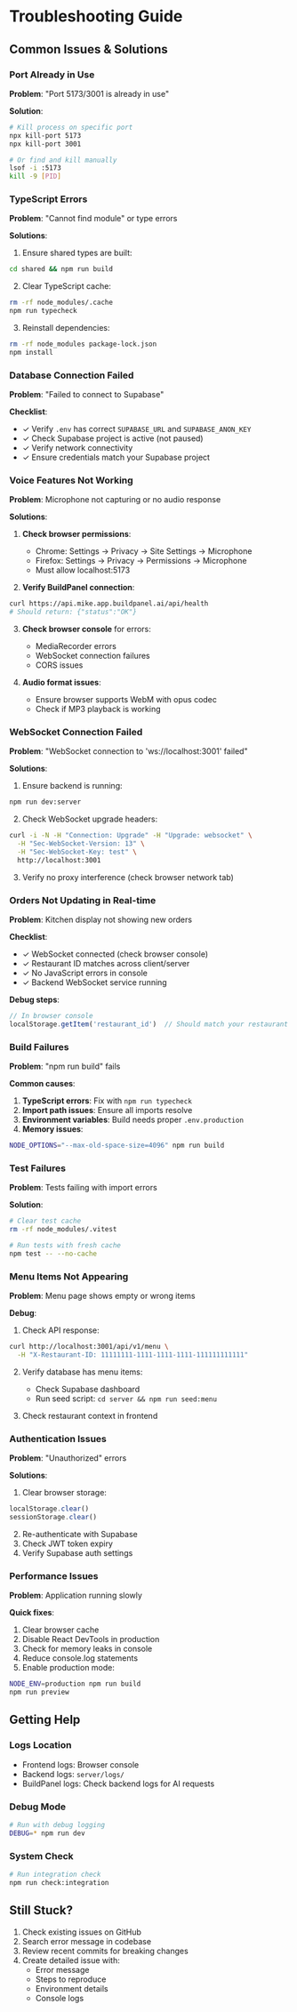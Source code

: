 # Troubleshooting Guide

## Common Issues & Solutions

### Port Already in Use

**Problem**: "Port 5173/3001 is already in use"

**Solution**:
```bash
# Kill process on specific port
npx kill-port 5173
npx kill-port 3001

# Or find and kill manually
lsof -i :5173
kill -9 [PID]
```

### TypeScript Errors

**Problem**: "Cannot find module" or type errors

**Solutions**:
1. Ensure shared types are built:
```bash
cd shared && npm run build
```

2. Clear TypeScript cache:
```bash
rm -rf node_modules/.cache
npm run typecheck
```

3. Reinstall dependencies:
```bash
rm -rf node_modules package-lock.json
npm install
```

### Database Connection Failed

**Problem**: "Failed to connect to Supabase"

**Checklist**:
- ✓ Verify `.env` has correct `SUPABASE_URL` and `SUPABASE_ANON_KEY`
- ✓ Check Supabase project is active (not paused)
- ✓ Verify network connectivity
- ✓ Ensure credentials match your Supabase project

### Voice Features Not Working

**Problem**: Microphone not capturing or no audio response

**Solutions**:

1. **Check browser permissions**:
   - Chrome: Settings → Privacy → Site Settings → Microphone
   - Firefox: Settings → Privacy → Permissions → Microphone
   - Must allow localhost:5173

2. **Verify BuildPanel connection**:
```bash
curl https://api.mike.app.buildpanel.ai/api/health
# Should return: {"status":"OK"}
```

3. **Check browser console** for errors:
   - MediaRecorder errors
   - WebSocket connection failures
   - CORS issues

4. **Audio format issues**:
   - Ensure browser supports WebM with opus codec
   - Check if MP3 playback is working

### WebSocket Connection Failed

**Problem**: "WebSocket connection to 'ws://localhost:3001' failed"

**Solutions**:
1. Ensure backend is running:
```bash
npm run dev:server
```

2. Check WebSocket upgrade headers:
```bash
curl -i -N -H "Connection: Upgrade" -H "Upgrade: websocket" \
  -H "Sec-WebSocket-Version: 13" \
  -H "Sec-WebSocket-Key: test" \
  http://localhost:3001
```

3. Verify no proxy interference (check browser network tab)

### Orders Not Updating in Real-time

**Problem**: Kitchen display not showing new orders

**Checklist**:
- ✓ WebSocket connected (check browser console)
- ✓ Restaurant ID matches across client/server
- ✓ No JavaScript errors in console
- ✓ Backend WebSocket service running

**Debug steps**:
```javascript
// In browser console
localStorage.getItem('restaurant_id')  // Should match your restaurant
```

### Build Failures

**Problem**: "npm run build" fails

**Common causes**:

1. **TypeScript errors**: Fix with `npm run typecheck`
2. **Import path issues**: Ensure all imports resolve
3. **Environment variables**: Build needs proper `.env.production`
4. **Memory issues**: 
```bash
NODE_OPTIONS="--max-old-space-size=4096" npm run build
```

### Test Failures

**Problem**: Tests failing with import errors

**Solution**:
```bash
# Clear test cache
rm -rf node_modules/.vitest

# Run tests with fresh cache
npm test -- --no-cache
```

### Menu Items Not Appearing

**Problem**: Menu page shows empty or wrong items

**Debug**:
1. Check API response:
```bash
curl http://localhost:3001/api/v1/menu \
  -H "X-Restaurant-ID: 11111111-1111-1111-1111-111111111111"
```

2. Verify database has menu items:
   - Check Supabase dashboard
   - Run seed script: `cd server && npm run seed:menu`

3. Check restaurant context in frontend

### Authentication Issues

**Problem**: "Unauthorized" errors

**Solutions**:
1. Clear browser storage:
```javascript
localStorage.clear()
sessionStorage.clear()
```

2. Re-authenticate with Supabase
3. Check JWT token expiry
4. Verify Supabase auth settings

### Performance Issues

**Problem**: Application running slowly

**Quick fixes**:
1. Clear browser cache
2. Disable React DevTools in production
3. Check for memory leaks in console
4. Reduce console.log statements
5. Enable production mode:
```bash
NODE_ENV=production npm run build
npm run preview
```

## Getting Help

### Logs Location
- Frontend logs: Browser console
- Backend logs: `server/logs/`
- BuildPanel logs: Check backend logs for AI requests

### Debug Mode
```bash
# Run with debug logging
DEBUG=* npm run dev
```

### System Check
```bash
# Run integration check
npm run check:integration
```

## Still Stuck?

1. Check existing issues on GitHub
2. Search error message in codebase
3. Review recent commits for breaking changes
4. Create detailed issue with:
   - Error message
   - Steps to reproduce
   - Environment details
   - Console logs